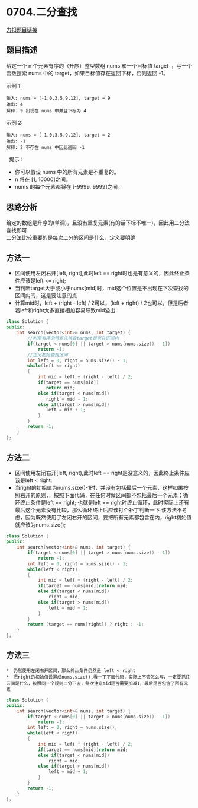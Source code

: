 # 0704.二分查找

[力扣题目链接](https://leetcode-cn.com/problems/binary-search/)  

## 题目描述

给定一个 n 个元素有序的（升序）整型数组 nums 和一个目标值 target  ，写一个函数搜索 nums 中的 target，如果目标值存在返回下标，否则返回 -1。

示例 1:

    输入: nums = [-1,0,3,5,9,12], target = 9
    输出: 4
    解释: 9 出现在 nums 中并且下标为 4
示例 2:

    输入: nums = [-1,0,3,5,9,12], target = 2
    输出: -1
    解释: 2 不存在 nums 中因此返回 -1
 
提示：

* 你可以假设 nums 中的所有元素是不重复的。
* n 将在 [1, 10000]之间。
* nums 的每个元素都将在 [-9999, 9999]之间。


## 思路分析  
给定的数组是升序的(单调)，且没有重复元素(有的话下标不唯一)，因此用二分法查找即可  
二分法比较重要的是每次二分的区间是什么，定义要明确  

## 方法一  
* 区间使用左闭右开[left, right],此时left == right时也是有意义的，因此终止条件应该是left <= right;  
* 当判断target大于或小于nums[mid]时，mid这个位置是不出现在下次查找的区间内的，这是要注意的点
* 计算mid时，left + (right - left) / 2可以，(left + right) / 2也可以，但是后者若left和right太多直接相加容易导致mid溢出  

```cpp
class Solution {
public:
    int search(vector<int>& nums, int target) {
        //利用有序的特点先排查target是否在区间内
        if(target < nums[0] || target > nums[nums.size() - 1])
            return -1;
        //定义初始查找区间
        int left = 0, right = nums.size() - 1;
        while(left <= right)
        {
            int mid = left + (right - left) / 2;            
            if(target == nums[mid])
               return mid;
            else if(target < nums[mid])
               right = mid - 1;
            else if(target > nums[mid])
               left = mid + 1; 
            }
        }
        return -1;
    }
};
```

## 方法二  
* 区间使用左闭右开[left, right),此时left == right是没意义的，因此终止条件应该是left < right; 
* 当right的初始值为nums.size()-1时，并没有包括最后一个元素，这样如果按照右开的原则，，按照下面代码，在任何时候区间都不包括最后一个元素；循环终止条件是left == right; 也就是left == right时终止循环，此时实际上还有最后这个元素没有比较，那么循环终止后应该打个补丁判断一下
该方法不考虑，因为既然使用了左闭右开的区间，要把所有元素都包含在内，right初始值就应该为nums.size();
```cpp
class Solution {
public:
    int search(vector<int>& nums, int target) {
        if(target < nums[0] || target > nums[nums.size() - 1])
            return -1;
        int left = 0, right = nums.size() - 1;
        while(left < right)
        {
            int mid = left + (right - left) / 2;            
            if(target == nums[mid])return mid;
            else if(target < nums[mid])
                right = mid;
            else if(target > nums[mid])
                left = mid + 1; 
            }
        }
        return (target == nums[right]) ? right : -1;
    }
};
```

## 方法三   

    *　仍然使用左闭右开区间，那么终止条件仍然是 left < right  
    *　把right的初始值设置成nums.size(),看一下下面代码，实际上不管怎么写，一定要抓住区间是什么，按照同一个规则二分下去，每次注意mid是否需要加减1，最后是否包含了所有元素

```cpp
class Solution {
public:
    int search(vector<int>& nums, int target) {
        if(target < nums[0] || target > nums[nums.size() - 1])
            return -1;
        int left = 0, right = nums.size();
        while(left < right)
        {
            int mid = left + (right - left) / 2;            
            if(target == nums[mid])return mid;
            else if(target < nums[mid])
                right = mid;
            else if(target > nums[mid])
                left = mid + 1; 
            }
        }
        return -1;
    }
};
```


